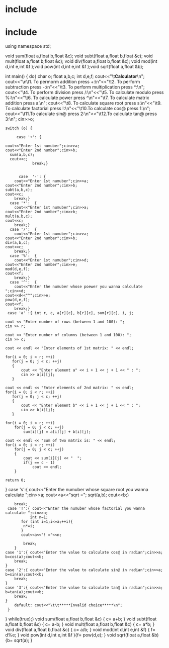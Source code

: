 # include <iostream>
 # include <cmath>
 using namespace std;
 
void sum(float a,float b,float &c); void subt(float a,float b,float &c); void mult(float a,float b,float &c); void div(float a,float b,float &c);
 void mod(int d,int e,int &f );void pow(int d,int e,int &f );void sqrt(float a,float &b);
 
 int main()
{ do{
 	char o; float a,b,c;
 	int d,e,f;
 	cout<<"\t**********Calculator**********\n";
 	cout<<"\n\t1. To permorm addition press +:\n"<<"\t2. To perform subtraction press -:\n"<<"\t3. To perform multiplication press *:\n";
 	cout<<"\t4. To perform division press /:\n"<<"\t5. To calculate modulo press %:\n"<<"\t6. To calculate power press ^\n"<<"\t7. To calculate matrix addition press a:\n";
 	cout<<"\t8. To calculate square root press s:\n"<<"\t9. To calculate factorial press !:\n"<<"\t10.To calculate cos@ press 1:\n";
 	cout<<"\t11.To calculate sin@ press 2:\n"<<"\t12.To calculate tan@ press 3:\n";
	 cin>>o;
 	
 	switch (o) {
 		
		 case '+': {
		 
 	cout<<"Enter 1st numuber";cin>>a;
 	cout<<"Enter 2nd number";cin>>b;
 	  sum(a,b,c);
 	  cout<<c;
              	break;}
	 
	 
 	      case  '-': {
 	 	cout<<"Enter 1st numuber";cin>>a;
 	cout<<"Enter 2nd number";cin>>b;
 	subt(a,b,c);
 	cout<<c;
	  	break;}
	  case '*':  {
 	 	cout<<"Enter 1st numuber";cin>>a;
 	cout<<"Enter 2nd number";cin>>b;
 	mult(a,b,c);
 	cout<<c;
	  	break;}
	  case '/':  {
 	 	cout<<"Enter 1st numuber";cin>>a;
 	cout<<"Enter 2nd number";cin>>b;
 	div(a,b,c);
 	cout<<c;
	  	break;}
	  case '%':  {
 	 	cout<<"Enter 1st numuber";cin>>d;
 	cout<<"Enter 2nd number";cin>>e;
 	mod(d,e,f);
 	cout<<f;
	  	break;}
	  case '^':  {
	  	cout<<"Enter the numuber whose poewer you wanna calculate ";cin>>d;
 	cout<<d<<"^";cin>>e;
 	pow(d,e,f);
 	cout<<f;
	  	break;}
	 case 'a' :{ int r, c, a[r][c], b[r][c], sum[r][c], i, j;

    cout << "Enter number of rows (between 1 and 100): ";
    cin >> r;

    cout << "Enter number of columns (between 1 and 100): ";
    cin >> c;

    cout << endl << "Enter elements of 1st matrix: " << endl;

    for(i = 0; i < r; ++i)
       for(j = 0; j < c; ++j)
       {
           cout << "Enter element a" << i + 1 << j + 1 << " : ";
           cin >> a[i][j];
       }

    cout << endl << "Enter elements of 2nd matrix: " << endl;
    for(i = 0; i < r; ++i)
       for(j = 0; j < c; ++j)
       {
           cout << "Enter element b" << i + 1 << j + 1 << " : ";
           cin >> b[i][j];
       }

    for(i = 0; i < r; ++i)
        for(j = 0; j < c; ++j)
            sum[i][j] = a[i][j] + b[i][j];

    cout << endl << "Sum of two matrix is: " << endl;
    for(i = 0; i < r; ++i)
        for(j = 0; j < c; ++j)
        {
            cout << sum[i][j] << "  ";
            if(j == c - 1)
                cout << endl;
        }

    return 0;
}     case 's':{	cout<<"Enter the numuber whose square root you wanna calculate ";cin>>a;
 	cout<<a<<"sqrt =";
 	sqrt(a,b);
 	cout<<b;}
	 	
		break;
	 case '!':{	cout<<"Enter the numuber whose factorial you wanna calculate ";cin>>a;
               int n=1;
		   for (int i=1;i<=a;++i){
           	n*=i;
		   }
		   cout<<a<<"! ="<<n;
		   
			break;
		}
	case '1':{ cout<<"Enter the value to calculate cos@ in radian";cin>>a; b=cos(a);cout<<b;
		break;
	}	
	case '2':{ cout<<"Enter the value to calculate sin@ in radian";cin>>a; b=sin(a);cout<<b;
		break;
	}
	case '3':{ cout<<"Enter the value to calculate tan@ in radian";cin>>a; b=tan(a);cout<<b;
		break;
	}		
		default: cout<<"\t\t*****Invalid choice*****\n";
	 }
        
 
   
 
 } while(true);}
 void sum(float a,float b,float &c) { c= a+b; 
 }
 void subt(float a,float b,float &c) { c= a-b;
 }
 void mult(float a,float b,float &c) { c= a*b; 
 }
 void div(float a,float b,float &c) { c= a/b; 
 }
 void mod(int d,int e,int &f) { f= d%e; 
 }
 void pow(int d,int e,int &f ){f= pow(d,e);
 }
  void sqrt(float a,float &b){b= sqrt(a);
 }
